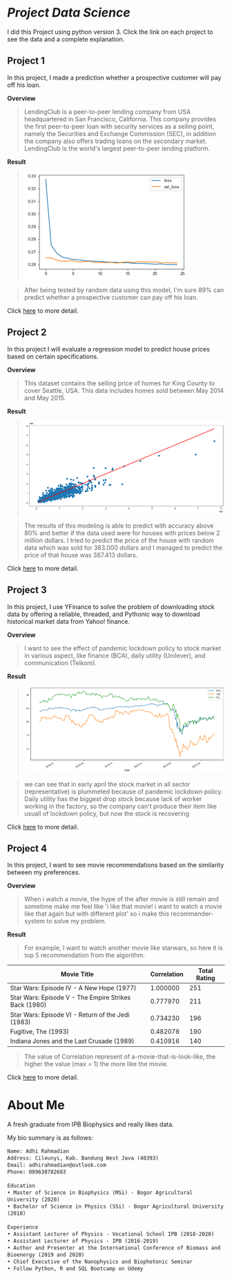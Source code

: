 # _Project Data Science_
I did this Project using python version 3. Click the link on each project to see the data and a complete explanation.

## **Project 1**
In this project, I made a prediction whether a prospective customer will pay off his loan.

**Overview**

>LendingClub is a peer-to-peer lending company from USA headquartered in San Francisco, California. This company provides the first peer-to-peer loan with security services as a selling point, namely the Securities and Exchange Commission (SEC), in addition the company also offers trading loans on the secondary market. LendingClub is the world's largest peer-to-peer lending platform.

**Result**

>![model](/model_lending.png)

>After being tested by random data using this model, I'm sure 89% can predict whether a prospective customer can pay off his loan. 

Click [here](https://github.com/adhirahmadian/LendingClubLoan_Project) to more detail.


## **Project 2**
In this project I will evaluate a regression model to predict house prices based on certain specifications.

**Overview**

>This dataset contains the selling price of homes for King County to cover Seattle, USA. This data includes homes sold between May 2014 and May 2015.

**Result**

>![model](/house_price_predict.png)

>The results of this modeling is able to predict with accuracy above 80% and better if the data used were for houses with prices below 2 million dollars. I tried to predict the price of the house with random data which was sold for 383.000 dollars and I managed to predict the price of that house was 387.413 dollars. 

Click [here](https://github.com/adhirahmadian/KingCounty_housesales_Project) to more detail.

## **Project 3**
In this project, I use YFinance to solve the problem of downloading stock data by offering a reliable, threaded, and Pythonic way to download historical market data from Yahoo! finance.

**Overview**

>I want to see the effect of pandemic lockdown policy to stock market in various aspect, like finance (BCA), daily utility (Unilever), and communication (Telkom).

**Result**

>![model](/close.png)

>we can see that in early april the stock market in all sector (representative) is plummeted because of pandemic lockdown policy. Daily utility has the biggest drop stock because lack of worker working in the factory, so the company can't produce their item like usuall of lockdown policy, but now the stock is recovering

Click [here](https://github.com/adhirahmadian/Tickers_Project) to more detail.

## **Project 4**
In this project, I want to see movie recommendations based on the similarity between my preferences.

**Overview**

>When i watch a movie, the hype of the after movie is still remain and sometime make me  feel like 'i like that movie! i want to watch a movie like that again but with different plot' so i make this recommender-system to solve my problem. 

**Result**

>For example, I want to watch another movie like starwars, so here it is top 5 recommendation from the algorithm.

Movie Title | Correlation | Total Rating
------------ | ------------- | -------------
Star Wars: Episode IV - A New Hope (1977) |	1.000000 |	251
Star Wars: Episode V - The Empire Strikes Back (1980) |	0.777970 |	211
Star Wars: Episode VI - Return of the Jedi (1983) |	0.734230 |	196
Fugitive, The (1993) |	0.482078 |	190
Indiana Jones and the Last Crusade (1989) |	0.410916 |	140

>The value of Correlation represent of a-movie-that-is-look-like, the higher the value (max = 1) the more like the movie.

Click [here](https://github.com/adhirahmadian/MoviesRecommender_Project) to more detail.


# About Me
A fresh graduate from IPB Biophysics and really likes data.

My bio summary is as follows:
```
Name: Adhi Rahmadian
Address: Cileunyi, Kab. Bandung West Java (40393)
Email: adhirahmadian@outlook.com
Phone: 089638782683

Education
• Master of Science in Biophysics (MSi) - Bogor Agricultural University (2020)
• Bachelor of Science in Physics (SSi) - Bogor Agricultural University (2018)

Experience
• Assistant Lecturer of Physics - Vocational School IPB (2018-2020)
• Assistant Lecturer of Physics - IPB (2016-2019)
• Author and Presenter at the International Conference of Biomass and Bioenergy (2019 and 2020)
• Chief Executive of the Nanophysics and Biophotonic Seminar
• Follow Python, R and SQL Bootcamp on Udemy
```
